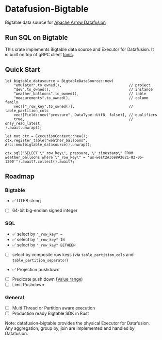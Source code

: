 # Datafusion-Bigtable
Bigtable data source for [Apache Arrow Datafusion](https://github.com/apache/arrow-datafusion)

## Run SQL on Bigtable

This crate implements Bigtable data source and Executor for Datafusion. It is built on top of gRPC client [tonic](https://github.com/hyperium/tonic).

## Quick Start

```
let bigtable_datasource = BigtableDataSource::new(
    "emulator".to_owned(),                               // project
    "dev".to_owned(),                                    // instance
    "weather_balloons".to_owned(),                       // table
    "measurements".to_owned(),                           // column family
    vec!["_row_key".to_owned()],                         // table_partition_cols
    vec![Field::new("pressure", DataType::Utf8, false)], // qualifiers
    true,                                                // only_read_latest
).await.unwrap();

let mut ctx = ExecutionContext::new();
ctx.register_table("weather_balloons", Arc::new(bigtable_datasource)).unwrap();

ctx.sql("SELECT \"_row_key\", pressure, \"_timestamp\" FROM weather_balloons where \"_row_key\" = 'us-west2#3698#2021-03-05-1200'").await?.collect().await?;
```

## Roadmap

### Bigtable

- ✅ UTF8 string
- [ ] 64-bit big-endian signed integer

### SQL
- ✅ select by `"_row_key" =`
- ✅ select by `"_row_key" IN`
- ✅ select by `"_row_key" BETWEEN`
- [ ] select by composite row keys (via `table_partition_cols` and `table_partition_separator`)
- ✅ Projection pushdown
- [ ] Predicate push down ([Value range](https://cloud.google.com/bigtable/docs/using-filters#value-range))
- [ ] Limit Pushdown

### General
- [ ] Multi Thread or Partition aware execution
- [ ] Production ready Bigtable SDK in Rust

Note: datafusion-bigtable provides the physical Executor for Datafusion. Any aggregation, group by, join are implemented and handled by Datafusion.
